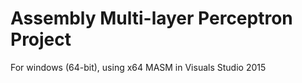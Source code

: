 # Assembly Multi-layer Perceptron Project

For windows (64-bit), using x64 MASM in Visuals Studio 2015
